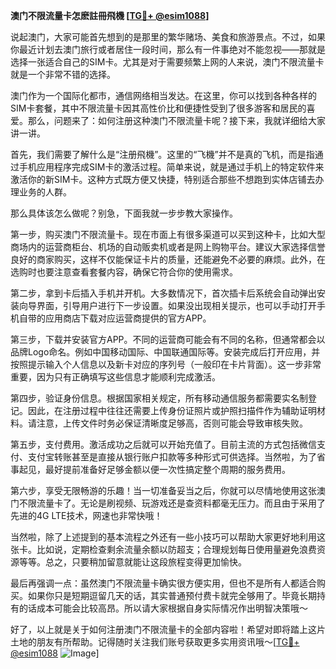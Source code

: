 **澳门不限流量卡怎麽註冊飛機 [[TG💪+ @esim1088](https://t.me/s/esim1088)]**

说起澳门，大家可能首先想到的是那里的繁华赌场、美食和旅游景点。不过，如果你最近计划去澳门旅行或者居住一段时间，那么有一件事绝对不能忽视——那就是选择一张适合自己的SIM卡。尤其是对于需要频繁上网的人来说，澳门不限流量卡就是一个非常不错的选择。

澳门作为一个国际化都市，通信网络相当发达。在这里，你可以找到各种各样的SIM卡套餐，其中不限流量卡因其高性价比和便捷性受到了很多游客和居民的喜爱。那么，问题来了：如何注册这种澳门不限流量卡呢？接下来，我就详细给大家讲一讲。

首先，我们需要了解什么是“注册飛機”。这里的“飞機”并不是真的飞机，而是指通过手机应用程序完成SIM卡的激活过程。简单来说，就是通过手机上的特定软件来激活你的新SIM卡。这种方式既方便又快捷，特别适合那些不想跑到实体店铺去办理业务的人群。

那么具体该怎么做呢？别急，下面我就一步步教大家操作。

第一步，购买澳门不限流量卡。现在市面上有很多渠道可以买到这种卡，比如大型商场内的运营商柜台、机场的自动贩卖机或者是网上购物平台。建议大家选择信誉良好的商家购买，这样不仅能保证卡片的质量，还能避免不必要的麻烦。此外，在选购时也要注意查看套餐内容，确保它符合你的使用需求。

第二步，拿到卡后插入手机并开机。大多数情况下，首次插卡后系统会自动弹出安装向导界面，引导用户进行下一步设置。如果没出现相关提示，也可以手动打开手机自带的应用商店下载对应运营商提供的官方APP。

第三步，下载并安装官方APP。不同的运营商可能会有不同的名称，但通常都会以品牌Logo命名。例如中国移动国际、中国联通国际等。安装完成后打开应用，并按照提示输入个人信息以及新卡对应的序列号（一般印在卡片背面）。这一步非常重要，因为只有正确填写这些信息才能顺利完成激活。

第四步，验证身份信息。根据国家相关规定，所有移动通信服务都需要实名制登记。因此，在注册过程中往往还需要上传身份证照片或护照扫描件作为辅助证明材料。请注意，上传文件时务必保证清晰度足够高，否则可能会导致审核失败。

第五步，支付费用。激活成功之后就可以开始充值了。目前主流的方式包括微信支付、支付宝转账甚至是直接从银行账户扣款等多种形式可供选择。当然啦，为了省事起见，最好提前准备好足够金额以便一次性搞定整个周期的服务费用。

第六步，享受无限畅游的乐趣！当一切准备妥当之后，你就可以尽情地使用这张澳门不限流量卡了。无论是刷视频、玩游戏还是查资料都毫无压力。而且由于采用了先进的4G LTE技术，网速也非常快哦！

当然啦，除了上述提到的基本流程之外还有一些小技巧可以帮助大家更好地利用这张卡。比如说，定期检查剩余流量余额以防超支；合理规划每日使用量避免浪费资源等等。总之，只要稍加留意就能让这段旅程变得更加愉快。

最后再强调一点：虽然澳门不限流量卡确实很方便实用，但也不是所有人都适合购买。如果你只是短期逗留几天的话，其实普通预付费卡就完全够用了。毕竟长期持有的话成本可能会比较高昂。所以请大家根据自身实际情况作出明智决策哦～

好了，以上就是关于如何注册澳门不限流量卡的全部内容啦！希望对即将踏上这片土地的朋友有所帮助。记得随时关注我们账号获取更多实用资讯哦～[[TG💪+ @esim1088](https://t.me/s/esim1088) ![Image](https://i.postimg.cc/4NQfJmqS/Snipaste-2025-05-13-00-14-12.png)]